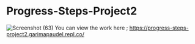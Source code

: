 # Progress-Steps-Project2
![Screenshot (63)](https://user-images.githubusercontent.com/106854421/197533466-850a46ca-f89a-4485-9e34-be1c13249633.png)
You can view the work here ; https://progress-steps-project2.garimapaudel.repl.co/
